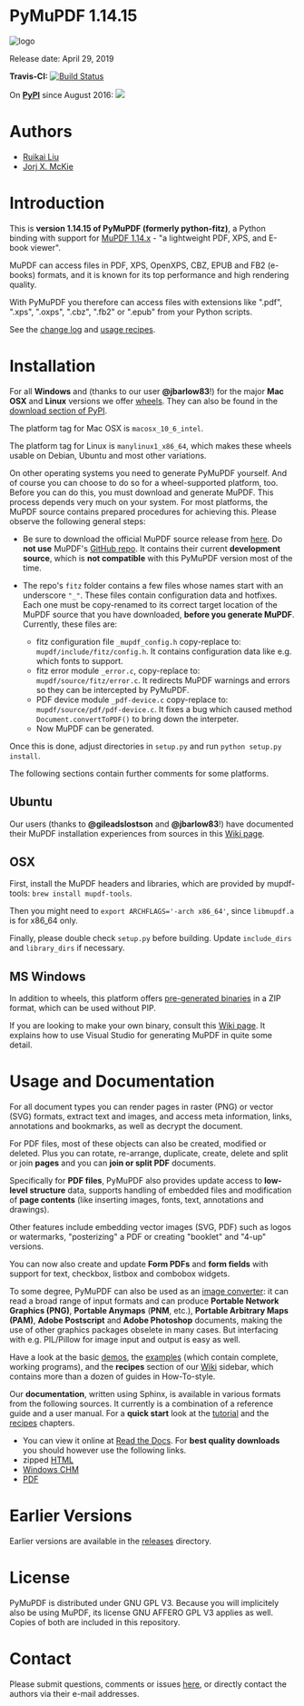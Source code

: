 # PyMuPDF 1.14.15

![logo](https://github.com/pymupdf/PyMuPDF/blob/master/demo/pymupdf.jpg)

Release date: April 29, 2019

**Travis-CI:** [![Build Status](https://travis-ci.org/JorjMcKie/py-mupdf.svg?branch=master)](https://travis-ci.org/JorjMcKie/py-mupdf)

On **[PyPI](https://pypi.org/project/PyMuPDF)** since August 2016: [![](https://pepy.tech/badge/pymupdf)](https://pepy.tech/project/pymupdf)

# Authors
* [Ruikai Liu](mailto:lrk700@gmail.com)
* [Jorj X. McKie](mailto:jorj.x.mckie@outlook.de)

# Introduction

This is **version 1.14.15 of PyMuPDF (formerly python-fitz)**, a Python binding with support for [MuPDF 1.14.x](http://mupdf.com/) - "a lightweight PDF, XPS, and E-book viewer".

MuPDF can access files in PDF, XPS, OpenXPS, CBZ, EPUB and FB2 (e-books) formats, and it is known for its top performance and high rendering quality.

With PyMuPDF you therefore can access files with extensions like ".pdf", ".xps", ".oxps", ".cbz", ".fb2" or ".epub" from your Python scripts.

See the [change log](https://pymupdf.readthedocs.io/en/latest/changes) and [usage recipes](https://pymupdf.readthedocs.io/en/latest/faq).

# Installation

For all **Windows** and (thanks to our user **@jbarlow83**!) for the major **Mac OSX** and **Linux** versions we offer [wheels](https://github.com/pymupdf/PyMuPDF/releases/latest). They can also be found in the [download section of PyPI](https://pypi.org/project/PyMuPDF/#files).

The platform tag for Mac OSX is `macosx_10_6_intel`.

The platform tag for Linux is `manylinux1_x86_64`, which makes these wheels usable on Debian, Ubuntu and most other variations.

On other operating systems you need to generate PyMuPDF yourself. And of course you can choose to do so for a wheel-supported platform, too. Before you can do this, you must download and generate MuPDF. This process depends very much on your system. For most platforms, the MuPDF source contains prepared procedures for achieving this. Please observe the following general steps:

* Be sure to download the official MuPDF source release from [here](https://mupdf.com/downloads/archive). Do **not use** MuPDF's [GitHub repo](https://github.com/ArtifexSoftware/mupdf). It contains their current **development source**, which is **not compatible** with this PyMuPDF version most of the time.

* The repo's `fitz` folder contains a few files whose names start with an underscore `"_"`. These files contain configuration data and hotfixes. Each one must be copy-renamed to its correct target location of the MuPDF source that you have downloaded, **before you generate MuPDF**. Currently, these files are:
  - fitz configuration file `_mupdf_config.h` copy-replace to: `mupdf/include/fitz/config.h`. It contains configuration data like e.g. which fonts to support.
  - fitz error module `_error.c`, copy-replace to: `mupdf/source/fitz/error.c`. It redirects MuPDF warnings and errors so they can be intercepted by PyMuPDF.
  - PDF device module `_pdf-device.c` copy-replace to: `mupdf/source/pdf/pdf-device.c`. It fixes a bug which caused method `Document.convertToPDF()` to bring down the interpeter.
  - Now MuPDF can be generated.

Once this is done, adjust directories in ``setup.py`` and run ``python setup.py install``.

The following sections contain further comments for some platforms.

## Ubuntu
Our users (thanks to **@gileadslostson** and **@jbarlow83**!) have documented their MuPDF installation experiences from sources in this [Wiki page](https://github.com/pymupdf/PyMuPDF/wiki/Ubuntu-Installation-Experience).

## OSX
First, install the MuPDF headers and libraries, which are provided by mupdf-tools: ``brew install mupdf-tools``.

Then you might need to ``export ARCHFLAGS='-arch x86_64'``, since ``libmupdf.a`` is for x86_64 only.

Finally, please double check ``setup.py`` before building. Update ``include_dirs`` and ``library_dirs`` if necessary.

## MS Windows

In addition to wheels, this platform offers [pre-generated binaries](https://github.com/JorjMcKie/PyMuPDF-Optional-Material) in a ZIP format, which can be used without PIP.

If you are looking to make your own binary, consult this [Wiki page](https://github.com/pymupdf/PyMuPDF/wiki/Windows-Binaries-Generation). It explains how to use Visual Studio for generating MuPDF in quite some detail.

# Usage and Documentation
For all document types you can render pages in raster (PNG) or vector (SVG) formats, extract text and images, and access meta information, links, annotations and bookmarks, as well as decrypt the document.

For PDF files, most of these objects can also be created, modified or deleted. Plus you can rotate, re-arrange, duplicate, create, delete and split or join **pages** and you can **join or split PDF** documents.

Specifically for **PDF files**, PyMuPDF also provides update access to **low-level structure** data, supports handling of embedded files and modification of **page contents** (like inserting images, fonts, text, annotations and drawings).

Other features include embedding vector images (SVG, PDF) such as logos or watermarks, "posterizing" a PDF or creating "booklet" and "4-up" versions.

You can now also create and update **Form PDFs** and **form fields** with support for text, checkbox, listbox and combobox widgets.

To some degree, PyMuPDF can also be used as an [image converter](https://github.com/pymupdf/PyMuPDF/wiki/How-to-Convert-Images): it can read a broad range of input formats and can produce **Portable Network Graphics (PNG)**, **Portable Anymaps** (**PNM**, etc.), **Portable Arbitrary Maps (PAM)**, **Adobe Postscript** and **Adobe Photoshop** documents, making the use of other graphics packages obselete in many cases. But interfacing with e.g. PIL/Pillow for image input and output is easy as well.

Have a look at the basic [demos](https://github.com/pymupdf/PyMuPDF/tree/master/demo), the [examples](https://github.com/pymupdf/PyMuPDF/tree/master/examples) (which contain complete, working programs), and the **recipes** section of our [Wiki](https://github.com/pymupdf/PyMuPDF/wiki) sidebar, which contains more than a dozen of guides in How-To-style.

Our **documentation**, written using Sphinx, is available in various formats from the following sources. It currently is a combination of a reference guide and a user manual. For a **quick start** look at the [tutorial](https://pymupdf.readthedocs.io/en/latest/tutorial/) and the [recipes](https://pymupdf.readthedocs.io/en/latest/faq/) chapters.

* You can view it online at [Read the Docs](https://pymupdf.readthedocs.io/). For **best quality downloads** you should however use the following links.
* zipped [HTML](https://github.com/pymupdf/PyMuPDF/tree/master/doc/html.zip)
* [Windows CHM](https://github.com/pymupdf/PyMuPDF-optional-material/tree/master/doc/PyMuPDF.chm)
* [PDF](https://github.com/pymupdf/PyMuPDF/blob/master/doc/PyMuPDF.pdf)

# Earlier Versions
Earlier versions are available in the [releases](https://github.com/pymupdf/PyMuPDF/releases) directory.

# License
PyMuPDF is distributed under GNU GPL V3. Because you will implicitely also be using MuPDF, its license GNU AFFERO GPL V3 applies as well. Copies of both are included in this repository.

# Contact

Please submit questions, comments or issues [here](https://github.com/pymupdf/PyMuPDF/issues), or directly contact the authors via their e-mail addresses.
